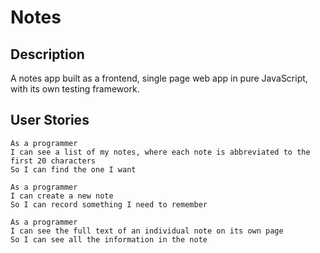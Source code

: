 # Notes

## Description
A notes app built as a frontend, single page web app in pure JavaScript, with its own testing framework.

## User Stories
```
As a programmer
I can see a list of my notes, where each note is abbreviated to the first 20 characters
So I can find the one I want
```

```
As a programmer
I can create a new note
So I can record something I need to remember
```

```
As a programmer
I can see the full text of an individual note on its own page
So I can see all the information in the note
```
